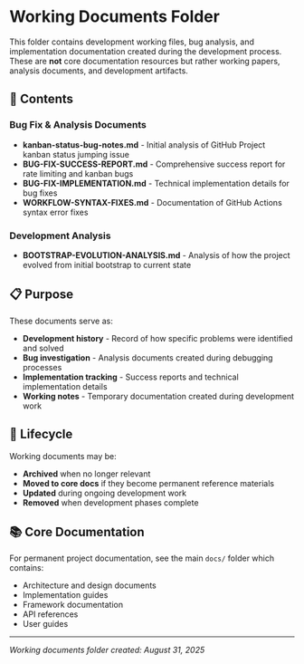 # Working Documents Folder

This folder contains development working files, bug analysis, and implementation documentation created during the development process. These are **not** core documentation resources but rather working papers, analysis documents, and development artifacts.

## 📁 Contents

### Bug Fix & Analysis Documents

- **kanban-status-bug-notes.md** - Initial analysis of GitHub Project kanban status jumping issue
- **BUG-FIX-SUCCESS-REPORT.md** - Comprehensive success report for rate limiting and kanban bugs
- **BUG-FIX-IMPLEMENTATION.md** - Technical implementation details for bug fixes
- **WORKFLOW-SYNTAX-FIXES.md** - Documentation of GitHub Actions syntax error fixes

### Development Analysis

- **BOOTSTRAP-EVOLUTION-ANALYSIS.md** - Analysis of how the project evolved from initial bootstrap to current state

## 📋 Purpose

These documents serve as:

- **Development history** - Record of how specific problems were identified and solved
- **Bug investigation** - Analysis documents created during debugging processes
- **Implementation tracking** - Success reports and technical implementation details
- **Working notes** - Temporary documentation created during development work

## 🔄 Lifecycle

Working documents may be:

- **Archived** when no longer relevant
- **Moved to core docs** if they become permanent reference materials
- **Updated** during ongoing development work
- **Removed** when development phases complete

## 📚 Core Documentation

For permanent project documentation, see the main `docs/` folder which contains:

- Architecture and design documents
- Implementation guides
- Framework documentation
- API references
- User guides

---

_Working documents folder created: August 31, 2025_
